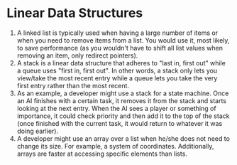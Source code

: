 # Linear Data Structures

1. A linked list is typically used when having a large number of items or when you need to remove items from a list. You would use it, most likely, to save performance (as you wouldn't have to shift all list values when removing an item, only redirect pointers). 
2. A stack is a linear data structure that adheres to "last in, first out" while a queue uses "first in, first out". In other words, a stack only lets you view/take the most recent entry while a queue lets you take the very first entry rather than the most recent.
3. As an example, a developer might use a stack for a state machine. Once an AI finishes with a certain task, it removes it from the stack and starts looking at the next entry. When the AI sees a player or something of importance, it could check priority and then add it to the top of the stack (once finished with the current task, it would return to whatever it was doing earlier).
4. A developer might use an array over a list when he/she does not need to change its size. For example, a system of coordinates. Additionally, arrays are faster at accessing specific elements than lists.
